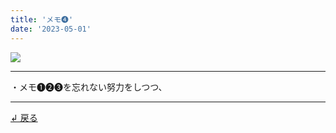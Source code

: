 ```yaml
---
title: 'メモ➍'
date: '2023-05-01'
---
```

![](/images/44.jpg)
***
・メモ➊➋➌を忘れない努力をしつつ、　
***
[ ↲ 戻る ](/posts/0)
